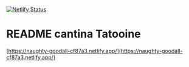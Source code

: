 [![Netlify Status](https://api.netlify.com/api/v1/badges/0495537f-d345-4cbb-8ec7-fccc66e3fff8/deploy-status)](https://app.netlify.com/sites/naughty-goodall-cf87a3/deploys)

# README cantina Tatooine

[https://naughty-goodall-cf87a3.netlify.app/](https://naughty-goodall-cf87a3.netlify.app/)